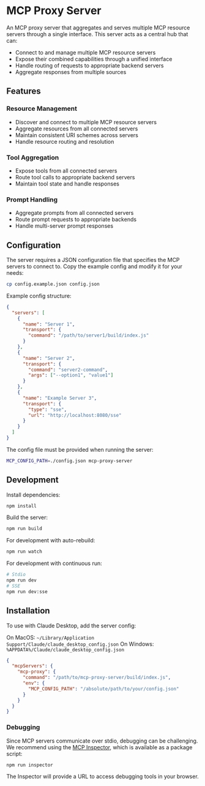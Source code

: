 # MCP Proxy Server

An MCP proxy server that aggregates and serves multiple MCP resource servers through a single interface. This server acts as a central hub that can:

- Connect to and manage multiple MCP resource servers
- Expose their combined capabilities through a unified interface
- Handle routing of requests to appropriate backend servers
- Aggregate responses from multiple sources

## Features

### Resource Management
- Discover and connect to multiple MCP resource servers
- Aggregate resources from all connected servers
- Maintain consistent URI schemes across servers
- Handle resource routing and resolution

### Tool Aggregation
- Expose tools from all connected servers
- Route tool calls to appropriate backend servers
- Maintain tool state and handle responses

### Prompt Handling
- Aggregate prompts from all connected servers
- Route prompt requests to appropriate backends
- Handle multi-server prompt responses

## Configuration

The server requires a JSON configuration file that specifies the MCP servers to connect to. Copy the example config and modify it for your needs:

```bash
cp config.example.json config.json
```

Example config structure:
```json
{
  "servers": [
    {
      "name": "Server 1",
      "transport": {
        "command": "/path/to/server1/build/index.js"
      }
    },
    {
      "name": "Server 2",
      "transport": {
        "command": "server2-command",
        "args": ["--option1", "value1"]
      }
    },
    {
      "name": "Example Server 3",
      "transport": {
        "type": "sse",
        "url": "http://localhost:8080/sse"
      }
    }
  ]
}
```

The config file must be provided when running the server:
```bash
MCP_CONFIG_PATH=./config.json mcp-proxy-server
```

## Development

Install dependencies:
```bash
npm install
```

Build the server:
```bash
npm run build
```

For development with auto-rebuild:
```bash
npm run watch
```

For development with continuous run:
```bash
# Stdio
npm run dev
# SSE
npm run dev:sse
```

## Installation

To use with Claude Desktop, add the server config:

On MacOS: `~/Library/Application Support/Claude/claude_desktop_config.json`
On Windows: `%APPDATA%/Claude/claude_desktop_config.json`

```json
{
  "mcpServers": {
    "mcp-proxy": {
      "command": "/path/to/mcp-proxy-server/build/index.js",
      "env": {
        "MCP_CONFIG_PATH": "/absolute/path/to/your/config.json"
      }
    }
  }
}
```

### Debugging

Since MCP servers communicate over stdio, debugging can be challenging. We recommend using the [MCP Inspector](https://github.com/modelcontextprotocol/inspector), which is available as a package script:

```bash
npm run inspector
```

The Inspector will provide a URL to access debugging tools in your browser.
